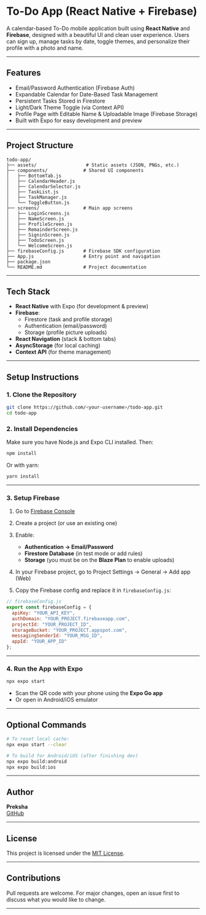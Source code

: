 # To-Do App (React Native + Firebase)

A calendar-based To-Do mobile application built using **React Native** and **Firebase**, designed with a beautiful UI and clean user experience. Users can sign up, manage tasks by date, toggle themes, and personalize their profile with a photo and name.

---

## Features

- Email/Password Authentication (Firebase Auth)
- Expandable Calendar for Date-Based Task Management
- Persistent Tasks Stored in Firestore
- Light/Dark Theme Toggle (via Context API)
- Profile Page with Editable Name & Uploadable Image (Firebase Storage)
- Built with Expo for easy development and preview

---

## Project Structure

```
todo-app/
├── assets/                  # Static assets (JSON, PNGs, etc.)
├── components/             # Shared UI components
│   ├── BottomTab.js
│   ├── CalendarHeader.js
│   ├── CalendarSelector.js
│   ├── TaskList.js
│   ├── TaskManager.js
│   └── ToggleButton.js
├── screens/                # Main app screens
│   ├── LoginScreens.js
│   ├── NameScreen.js
│   ├── ProfileScreen.js
│   ├── RemainderScreen.js
│   ├── SigninScreen.js
│   ├── TodoScreen.js
│   └── WelcomeScreen.js
├── firebaseConfig.js       # Firebase SDK configuration
├── App.js                  # Entry point and navigation
├── package.json
└── README.md               # Project documentation
```

---

## Tech Stack

- **React Native** with Expo (for development & preview)
- **Firebase**:
  - Firestore (task and profile storage)
  - Authentication (email/password)
  - Storage (profile picture uploads)
- **React Navigation** (stack & bottom tabs)
- **AsyncStorage** (for local caching)
- **Context API** (for theme management)

---

## Setup Instructions

### 1. Clone the Repository

```bash
git clone https://github.com/<your-username>/todo-app.git
cd todo-app
```

### 2. Install Dependencies

Make sure you have Node.js and Expo CLI installed. Then:

```bash
npm install
```

Or with yarn:

```bash
yarn install
```

---

### 3. Setup Firebase

1. Go to [Firebase Console](https://console.firebase.google.com/)
2. Create a project (or use an existing one)
3. Enable:
   - **Authentication → Email/Password**
   - **Firestore Database** (in test mode or add rules)
   - **Storage** (you must be on the **Blaze Plan** to enable uploads)

4. In your Firebase project, go to Project Settings → General → Add app (Web)
5. Copy the Firebase config and replace it in `firebaseConfig.js`:

```js
// firebaseConfig.js
export const firebaseConfig = {
  apiKey: "YOUR_API_KEY",
  authDomain: "YOUR_PROJECT.firebaseapp.com",
  projectId: "YOUR_PROJECT_ID",
  storageBucket: "YOUR_PROJECT.appspot.com",
  messagingSenderId: "YOUR_MSG_ID",
  appId: "YOUR_APP_ID"
};
```

---

### 4. Run the App with Expo

```bash
npx expo start
```

- Scan the QR code with your phone using the **Expo Go app**
- Or open in Android/iOS emulator

---

## Optional Commands

```bash
# To reset local cache:
npx expo start --clear

# To build for Android/iOS (after finishing dev)
npx expo build:android
npx expo build:ios
```

---

## Author

**Preksha**  
[GitHub](https://github.com/Prekshaaaaaaaa)

---

## License

This project is licensed under the [MIT License](LICENSE).

---

## Contributions

Pull requests are welcome. For major changes, open an issue first to discuss what you would like to change.

---
